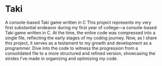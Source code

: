 # Taki
A console-based Taki game written in C
This project represents my very first substantial endeavor during my first year of college—a console-based Taki game written in C.
At the time, the entire code was compressed into a single file, reflecting the early stages of my coding journey.
Now, as I share this project, it serves as a testament to my growth and development as a programmer.
Dive into the code to witness the progression from a consolidated file to a more structured and refined version, showcasing the strides I've made in organizing and optimizing my code.
